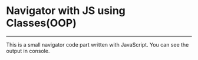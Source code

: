 # Navigator with JS using Classes(OOP)
___________________________________________________
This is a small navigator code part written with JavaScript. You can see the output in console. 

